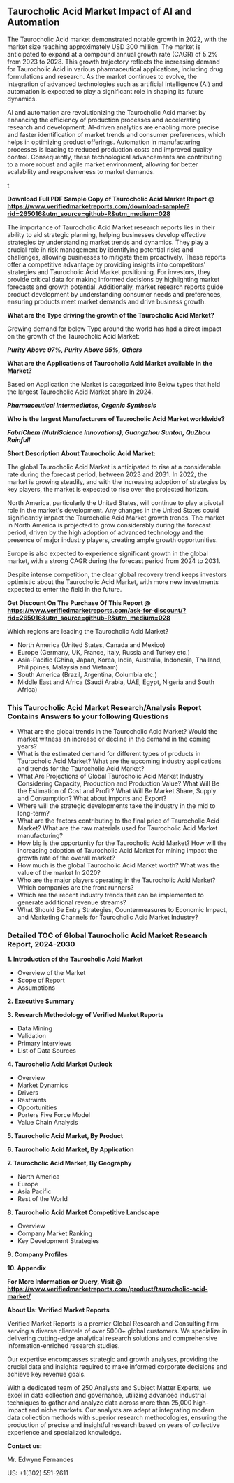<h2>Taurocholic Acid Market Impact of AI and Automation</h2><p>The Taurocholic Acid market demonstrated notable growth in 2022, with the market size reaching approximately USD 300 million. The market is anticipated to expand at a compound annual growth rate (CAGR) of 5.2% from 2023 to 2028. This growth trajectory reflects the increasing demand for Taurocholic Acid in various pharmaceutical applications, including drug formulations and research. As the market continues to evolve, the integration of advanced technologies such as artificial intelligence (AI) and automation is expected to play a significant role in shaping its future dynamics.</p><p>AI and automation are revolutionizing the Taurocholic Acid market by enhancing the efficiency of production processes and accelerating research and development. AI-driven analytics are enabling more precise and faster identification of market trends and consumer preferences, which helps in optimizing product offerings. Automation in manufacturing processes is leading to reduced production costs and improved quality control. Consequently, these technological advancements are contributing to a more robust and agile market environment, allowing for better scalability and responsiveness to market demands.</p>t</p><p id="" class=""><strong>Download Full PDF Sample Copy of Taurocholic Acid Market Report @ <a href="https://www.verifiedmarketreports.com/download-sample/?rid=265016&utm_source=github-R&utm_medium=028" target="_blank">https://www.verifiedmarketreports.com/download-sample/?rid=265016&utm_source=github-R&utm_medium=028</a></strong></p><p>The importance of&nbsp;Taurocholic Acid Market research reports lies in their ability to aid strategic planning, helping businesses develop effective strategies by understanding market trends and dynamics. They play a crucial role in risk management by identifying potential risks and challenges, allowing businesses to mitigate them proactively. These reports offer a competitive advantage by providing insights into competitors' strategies and Taurocholic Acid Market positioning. For investors, they provide critical data for making informed decisions by highlighting market forecasts and growth potential. Additionally, market research reports guide product development by understanding consumer needs and preferences, ensuring products meet market demands and drive business growth.</p><p><strong>What are the&nbsp;Type driving the growth of the Taurocholic Acid Market?</strong></p><p id="" class="">Growing demand for below Type around the world has had a direct impact on the growth of the Taurocholic Acid Market:</p><em><strong>Purity Above 97%, Purity Above 95%, Others</strong></em></p><strong>What are the&nbsp;Applications&nbsp;of Taurocholic Acid Market available in the Market?</strong></p><p id="" class="">Based on Application the Market is categorized into Below types that held the largest Taurocholic Acid Market share In 2024.</p><em><strong>Pharmaceutical Intermediates, Organic Synthesis</strong></em></p><strong>Who is the largest Manufacturers of Taurocholic Acid Market worldwide?</strong></p><p><em><strong>FabriChem (NutriScience Innovations), Guangzhou Sunton, QuZhou Rainfull</strong></em></p><p id="" class=""><strong>Short Description About Taurocholic Acid Market:</strong></p><p>The global Taurocholic Acid Market is anticipated to rise at a considerable rate during the forecast period, between 2023 and 2031. In 2022, the market is growing steadily, and with the increasing adoption of strategies by key players, the market is expected to rise over the projected horizon.</p><p>North America, particularly the United States, will continue to play a pivotal role in the market's development. Any changes in the United States could significantly impact the Taurocholic Acid Market growth trends. The market in North America is projected to grow considerably during the forecast period, driven by the high adoption of advanced technology and the presence of major industry players, creating ample growth opportunities.</p><p>Europe is also expected to experience significant growth in the global market, with a strong CAGR during the forecast period from 2024 to 2031.</p><p>Despite intense competition, the clear global recovery trend keeps investors optimistic about the Taurocholic Acid Market, with more new investments expected to enter the field in the future.</p><p id="" class=""><strong>Get Discount On The Purchase Of This Report @ <a href="https://www.verifiedmarketreports.com/ask-for-discount/?rid=265016&utm_source=github-R&utm_medium=028" target="_blank">https://www.verifiedmarketreports.com/ask-for-discount/?rid=265016&utm_source=github-R&utm_medium=028</a></strong></p>Which regions are leading the Taurocholic Acid Market?</p><ul><li>North America (United States, Canada and Mexico)</li><li>Europe (Germany, UK, France, Italy, Russia and Turkey etc.)</li><li>Asia-Pacific (China, Japan, Korea, India, Australia, Indonesia, Thailand, Philippines, Malaysia and Vietnam)</li><li>South America (Brazil, Argentina, Columbia etc.)</li><li>Middle East and Africa (Saudi Arabia, UAE, Egypt, Nigeria and South Africa)</li></ul><h3 id="" class="">This Taurocholic Acid Market Research/Analysis Report Contains Answers to your following Questions</h3><ul><li>What are the global trends in the Taurocholic Acid Market? Would the market witness an increase or decline in the demand in the coming years?</li><li>What is the estimated demand for different types of products in Taurocholic Acid Market? What are the upcoming industry applications and trends for the Taurocholic Acid Market?</li><li>What Are Projections of Global Taurocholic Acid Market Industry Considering Capacity, Production and Production Value? What Will Be the Estimation of Cost and Profit? What Will Be Market Share, Supply and Consumption? What about imports and Export?</li><li>Where will the strategic developments take the industry in the mid to long-term?</li><li>What are the factors contributing to the final price of Taurocholic Acid Market? What are the raw materials used for Taurocholic Acid Market manufacturing?</li><li>How big is the opportunity for the Taurocholic Acid Market? How will the increasing adoption of Taurocholic Acid Market for mining impact the growth rate of the overall market?</li><li>How much is the global Taurocholic Acid Market worth? What was the value of the market In 2020?</li><li>Who are the major players operating in the Taurocholic Acid Market? Which companies are the front runners?</li><li>Which are the recent industry trends that can be implemented to generate additional revenue streams?</li><li>What Should Be Entry Strategies, Countermeasures to Economic Impact, and Marketing Channels for Taurocholic Acid Market Industry?</li></ul><h3 id="" class="">Detailed TOC of Global Taurocholic Acid Market Research Report, 2024-2030</h3><p id="" class=""><strong>1. Introduction of the Taurocholic Acid Market</strong></p><ul><li>Overview of the Market</li><li>Scope of Report</li><li>Assumptions</li></ul><p id="" class=""><strong>2. Executive Summary</strong></p><p id="" class=""><strong>3. Research Methodology of Verified Market Reports</strong></p><ul><li>Data Mining</li><li>Validation</li><li>Primary Interviews</li><li>List of Data Sources</li></ul><p id="" class=""><strong>4. Taurocholic Acid Market Outlook</strong></p><ul><li>Overview</li><li>Market Dynamics</li><li>Drivers</li><li>Restraints</li><li>Opportunities</li><li>Porters Five Force Model</li><li>Value Chain Analysis</li></ul><p id="" class=""><strong>5. Taurocholic Acid Market, By Product</strong></p><p id="" class=""><strong>6. Taurocholic Acid Market, By Application</strong></p><p id="" class=""><strong>7. Taurocholic Acid Market, By Geography</strong></p><ul><li>North America</li><li>Europe</li><li>Asia Pacific</li><li>Rest of the World</li></ul><p id="" class=""><strong>8. Taurocholic Acid Market Competitive Landscape</strong></p><ul><li>Overview</li><li>Company Market Ranking</li><li>Key Development Strategies</li></ul><p id="" class=""><strong>9. Company Profiles</strong></p><p id="" class=""><strong>10. Appendix</strong></p><p id="" class=""><strong>For More Information or Query, Visit @ <a href="https://www.verifiedmarketreports.com/product/taurocholic-acid-market/" target="_blank">https://www.verifiedmarketreports.com/product/taurocholic-acid-market/</a></strong></p><p id="" class=""><strong>About Us: Verified Market Reports</strong></p><p id="" class="">Verified Market Reports is a premier Global Research and Consulting firm serving a diverse clientele of over 5000+ global customers. We specialize in delivering cutting-edge analytical research solutions and comprehensive information-enriched research studies.</p><p id="" class="">Our expertise encompasses strategic and growth analyses, providing the crucial data and insights required to make informed corporate decisions and achieve key revenue goals.</p><p id="" class="">With a dedicated team of 250 Analysts and Subject Matter Experts, we excel in data collection and governance, utilizing advanced industrial techniques to gather and analyze data across more than 25,000 high-impact and niche markets. Our analysts are adept at integrating modern data collection methods with superior research methodologies, ensuring the production of precise and insightful research based on years of collective experience and specialized knowledge.</p><p id="" class=""><strong>Contact us:</strong></p><p id="" class="">Mr. Edwyne Fernandes</p><p id="" class="">US: +1(302) 551-2611</p>